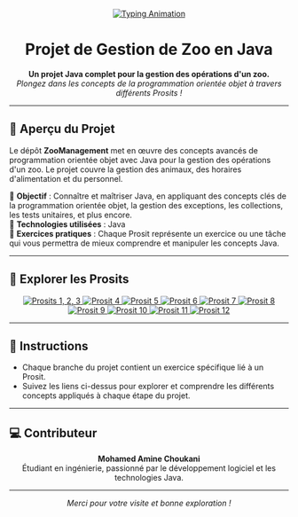 <p align="center">
  <a href="https://github.com/choukaniAmine/prositJava" target="_blank">
    <img src="https://readme-typing-svg.herokuapp.com?font=Fira+Code&size=30&duration=3000&pause=1000&color=blue&center=true&width=435&lines=Prosit+java+12
      !" alt="Typing Animation" />
  </a>
</p>

<h1 align="center">Projet de Gestion de Zoo en Java</h1>

<p align="center">
  <b>Un projet Java complet pour la gestion des opérations d'un zoo.</b><br>
  <em>Plongez dans les concepts de la programmation orientée objet à travers différents Prosits !</em>
</p>

---

## 🌟 **Aperçu du Projet**

Le dépôt **ZooManagement** met en œuvre des concepts avancés de programmation orientée objet avec Java pour la gestion des opérations d'un zoo. Le projet couvre la gestion des animaux, des horaires d'alimentation et du personnel.

🔹 **Objectif** : Connaître et maîtriser Java, en appliquant des concepts clés de la programmation orientée objet, la gestion des exceptions, les collections, les tests unitaires, et plus encore.  
🔹 **Technologies utilisées** : Java   
🔹 **Exercices pratiques** : Chaque Prosit représente un exercice ou une tâche qui vous permettra de mieux comprendre et manipuler les concepts Java.

---

## 📂 **Explorer les Prosits**

<p align="center">
  <a href="https://github.com/choukaniAmine/prositJava" target="_blank">
    <img src="https://img.shields.io/badge/Prosits%201%20%2F%202%20%2F%203-blue?style=for-the-badge" alt="Prosits 1, 2, 3" />
  </a>
  <a href="https://github.com/choukaniAmine/prositJava/tree/prosit4" target="_blank">
    <img src="https://img.shields.io/badge/Prosit%204-blue?style=for-the-badge" alt="Prosit 4" />
  </a>
  <a href="https://github.com/choukaniAmine/prositJava/tree/prosit5" target="_blank">
    <img src="https://img.shields.io/badge/Prosit%205-brightgreen?style=for-the-badge" alt="Prosit 5" />
  </a>
  <a href="https://github.com/choukaniAmine/prositJava/tree/prosit6" target="_blank">
    <img src="https://img.shields.io/badge/Prosit%206-yellow?style=for-the-badge" alt="Prosit 6" />
  </a>
  <a href="https://github.com/choukaniAmine/prositJava/tree/prosit7" target="_blank">
    <img src="https://img.shields.io/badge/Prosit%207-orange?style=for-the-badge" alt="Prosit 7" />
  </a>
  <a href="https://github.com/choukaniAmine/prositJava/tree/prosit8" target="_blank">
    <img src="https://img.shields.io/badge/Prosit%208-red?style=for-the-badge" alt="Prosit 8" />
  </a>
  <a href="https://github.com/choukaniAmine/prositJava/tree/prosit9" target="_blank">
    <img src="https://img.shields.io/badge/Prosit%209-purple?style=for-the-badge" alt="Prosit 9" />
  </a>
  <a href="https://github.com/choukaniAmine/prositJava/tree/prosit10" target="_blank">
    <img src="https://img.shields.io/badge/Prosit%2010-blueviolet?style=for-the-badge" alt="Prosit 10" />
  </a>
  <a href="https://github.com/choukaniAmine/prositJava/tree/prosit11" target="_blank">
    <img src="https://img.shields.io/badge/Prosit%2011-lightgrey?style=for-the-badge" alt="Prosit 11" />
  </a>
  <a href="https://github.com/choukaniAmine/prositJava/tree/prosit12" target="_blank">
    <img src="https://img.shields.io/badge/Prosit%2012-lightblue?style=for-the-badge" alt="Prosit 12" />
  </a>
</p>

---

## 📄 **Instructions**

- Chaque branche du projet contient un exercice spécifique lié à un Prosit.
- Suivez les liens ci-dessus pour explorer et comprendre les différents concepts appliqués à chaque étape du projet.

---

## 💻 **Contributeur**

<p align="center">
  <b>Mohamed Amine Choukani</b><br>
  Étudiant en ingénierie, passionné par le développement logiciel et les technologies Java.
</p>

---

<p align="center">
  <em>Merci pour votre visite et bonne exploration !</em>
</p>
